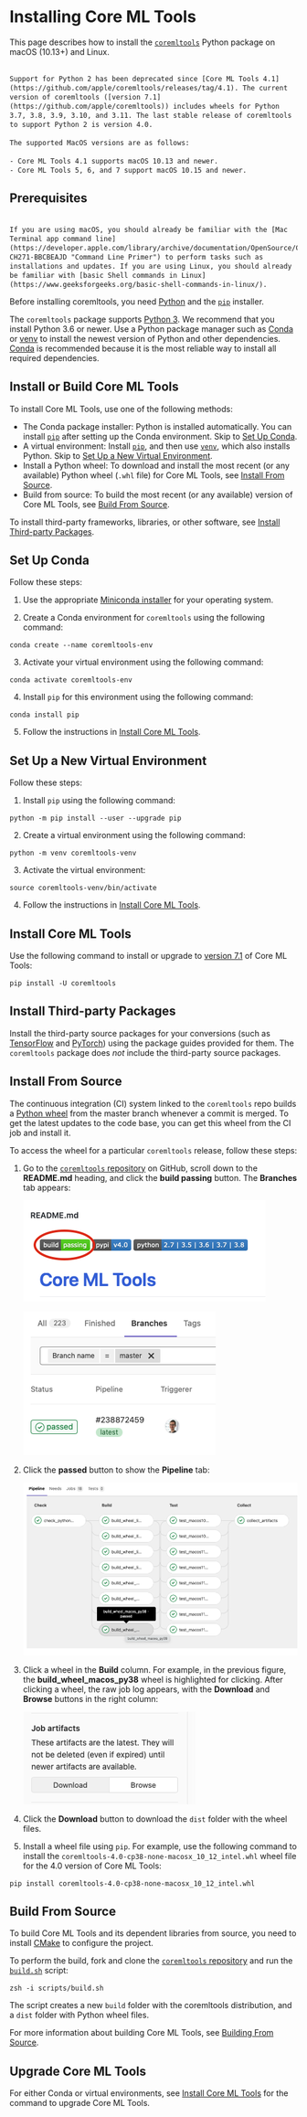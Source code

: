 # Installing Core ML Tools

This page describes how to install the [`coremltools`](https://github.com/apple/coremltools "coremltools repository on GitHub") Python package on macOS (10.13+) and Linux.

```{admonition} Supported Python and MacOS Versions

Support for Python 2 has been deprecated since [Core ML Tools 4.1](https://github.com/apple/coremltools/releases/tag/4.1). The current version of coremltools ([version 7.1](https://github.com/apple/coremltools)) includes wheels for Python 3.7, 3.8, 3.9, 3.10, and 3.11. The last stable release of coremltools to support Python 2 is version 4.0.

The supported MacOS versions are as follows:

- Core ML Tools 4.1 supports macOS 10.13 and newer.
- Core ML Tools 5, 6, and 7 support macOS 10.15 and newer.
```

## Prerequisites

```{admonition} For Beginners

If you are using macOS, you should already be familiar with the [Mac Terminal app command line](https://developer.apple.com/library/archive/documentation/OpenSource/Conceptual/ShellScripting/CommandLInePrimer/CommandLine.html#//apple_ref/doc/uid/TP40004268-CH271-BBCBEAJD "Command Line Primer") to perform tasks such as installations and updates. If you are using Linux, you should already be familiar with [basic Shell commands in Linux](https://www.geeksforgeeks.org/basic-shell-commands-in-linux/).
```

Before installing coremltools, you need [Python](https://www.python.org/downloads/ "Python Downloads") and the [`pip`](https://pip.pypa.io/en/stable/) installer. 

The `coremltools` package supports [Python 3](https://www.python.org/download/releases/3.0/). We recommend that you install Python 3.6 or newer. Use a Python package manager such as [Conda](https://docs.conda.io/en/latest/index.html) or [venv](https://docs.python.org/3/library/venv.html) to install the newest version of Python and other dependencies. [Conda](https://docs.conda.io/en/latest/index.html) is recommended because it is the most reliable way to install all required dependencies.

## Install or Build Core ML Tools

To install Core ML Tools, use one of the following methods:

- The Conda package installer: Python is installed automatically. You can install [`pip`](https://pip.pypa.io/en/stable/) after setting up the Conda environment. Skip to [Set Up Conda](#set-up-conda).
- A virtual environment: Install [`pip`](https://pip.pypa.io/en/stable/), and then use [`venv`](https://docs.python.org/3/library/venv.html), which also installs Python. Skip to [Set Up a New Virtual Environment](#set-up-a-new-virtual-environment).
- Install a Python wheel: To download and install the most recent (or any available) Python wheel (`.whl` file) for Core ML Tools, see [Install From Source](#install-from-source).
- Build from source: To build the most recent (or any available) version of Core ML Tools, see [Build From Source](#build-from-source).

To install third-party frameworks, libraries, or other software, see [Install Third-party Packages](#install-third-party-packages).

## Set Up Conda

Follow these steps:

1. Use the appropriate [Miniconda installer](https://docs.conda.io/en/latest/miniconda.html) for your operating system.

2. Create a Conda environment for `coremltools` using the following command:

```shell
conda create --name coremltools-env
```

3. Activate your virtual environment using the following command:

```shell
conda activate coremltools-env
```

4. Install `pip` for this environment using the following command:

```shell
conda install pip
```

5. Follow the instructions in [Install Core ML Tools](#install-core-ml-tools).

## Set Up a New Virtual Environment

Follow these steps:

1. Install `pip` using the following command:

```shell
python -m pip install --user --upgrade pip
```

2. Create a virtual environment using the following command:

```shell
python -m venv coremltools-venv
```

3. Activate the virtual environment:

```shell
source coremltools-venv/bin/activate
```

4. Follow the instructions in [Install Core ML Tools](#install-core-ml-tools). 

## Install Core ML Tools

Use the following command to install or upgrade to [version 7.1](https://github.com/apple/coremltools) of Core ML Tools:

```shell
pip install -U coremltools
```

## Install Third-party Packages

Install the third-party source packages for your conversions (such as [TensorFlow](https://www.tensorflow.org "TensorFlow") and [PyTorch](https://pytorch.org "PyTorch")) using the package guides provided for them. The `coremltools` package does _not_ include the third-party source packages.

## Install From Source

The continuous integration (CI) system linked to the `coremltools` repo builds a [Python wheel](https://pypi.org/project/wheel/) from the master branch whenever a commit is merged. To get the latest updates to the code base, you can get this wheel from the CI job and install it.

To access the wheel for a particular `coremltools` release, follow these steps:

1. Go to the [`coremltools` repository](https://github.com/apple/coremltools) on GitHub, scroll down to the **README.md** heading, and click the **build passing** button. The **Branches** tab appears:
    
    ![Branches tab](images/repo-readme-build-passing-button-annot.png)
    
    ![Branches passed](images/repo-branches-passed-button.png)

2. Click the **passed** button to show the **Pipeline** tab:
    
    ![Pipeline tab](images/repo-build-wheel-selected.png)

3. Click a wheel in the **Build** column. For example, in the previous figure, the **build_wheel_macos_py38** wheel is highlighted for clicking. After clicking a wheel, the raw job log appears, with the **Download** and **Browse** buttons in the right column:
    
    ![Download and Browse](images/repo-job-artifacts.png)

4. Click the **Download** button to download the `dist` folder with the wheel files.

5. Install a wheel file using `pip`. For example, use the following command to install the `coremltools-4.0-cp38-none-macosx_10_12_intel.whl` wheel file for the 4.0 version of Core ML Tools:

```shell
pip install coremltools-4.0-cp38-none-macosx_10_12_intel.whl
```

## Build From Source

To build Core ML Tools and its dependent libraries from source, you need to install [CMake](https://cmake.org/) to configure the project.

To perform the build, fork and clone the [`coremltools` repository](https://github.com/apple/coremltools) and run the [`build.sh`](https://github.com/apple/coremltools/blob/master/scripts/build.sh) script:

```shell
zsh -i scripts/build.sh
```

The script creates a new `build` folder with the coremltools distribution, and a `dist` folder with Python wheel files.

For more information about building Core ML Tools, see [Building From Source](https://github.com/apple/coremltools/blob/master/BUILDING.md).

## Upgrade Core ML Tools

For either Conda or virtual environments, see [Install Core ML Tools](#install-core-ml-tools) for the command to upgrade Core ML Tools.
